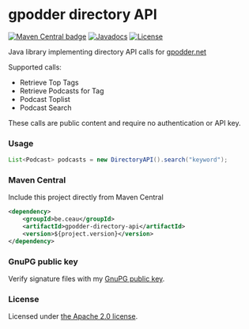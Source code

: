 # gpodder directory API

[![Maven Central badge](https://maven-badges.herokuapp.com/maven-central/be.ceau/gpodder-directory-api/badge.svg)](https://mvnrepository.com/artifact/be.ceau/gpodder-directory-api)  [![Javadocs](https://javadoc.io/badge/be.ceau/gpodder-directory-api.svg)](https://javadoc.io/doc/be.ceau/gpodder-directory-api)  [![License](https://img.shields.io/badge/License-Apache%202.0-blue.svg)](https://www.apache.org/licenses/LICENSE-2.0.txt)

Java library implementing directory API calls for [gpodder.net](https://gpodder.net/)

Supported calls:

  * Retrieve Top Tags
  * Retrieve Podcasts for Tag
  * Podcast Toplist
  * Podcast Search
 
These calls are public content and require no authentication or API key.

### Usage

```Java
List<Podcast> podcasts = new DirectoryAPI().search("keyword");
```

### Maven Central
Include this project directly from Maven Central
```XML
<dependency>
	<groupId>be.ceau</groupId>
	<artifactId>gpodder-directory-api</artifactId>
	<version>${project.version}</version>
</dependency>
```

### GnuPG public key
Verify signature files with my [GnuPG public key](https://www.ceau.be/pubkey.gpg).

### License
Licensed under [the Apache 2.0 license](https://www.apache.org/licenses/LICENSE-2.0.txt).
